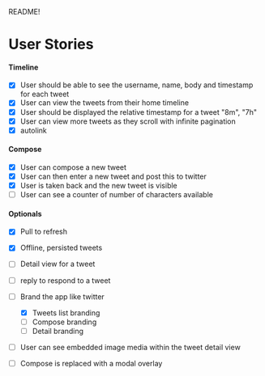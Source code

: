README!


# User Stories
#### Timeline
- [x] User should be able to see the username, name, body and timestamp for each tweet
- [x] User can view the tweets from their home timeline
- [x] User should be displayed the relative timestamp for a tweet "8m", "7h"
- [x] User can view more tweets as they scroll with infinite pagination
- [x] autolink

#### Compose
- [x] User can compose a new tweet
- [x] User can then enter a new tweet and post this to twitter
- [x] User is taken back and the new tweet is visible
- [ ] User can see a counter of number of characters available

#### Optionals
- [x] Pull to refresh
- [x] Offline, persisted tweets
- [ ] Detail view for a tweet
- [ ] reply to respond to a tweet
- [ ] Brand the app like twitter
  - [x] Tweets list branding
  - [ ] Compose branding
  - [ ] Detail branding
- [ ] User can see embedded image media within the tweet detail view
- [ ] Compose is replaced with a modal overlay

